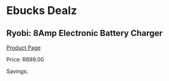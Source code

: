 
# Ebucks Dealz
## Ryobi: 8Amp Electronic Battery Charger
[Product Page](https://www.ebucks.com/web/shop/productSelected.do?prodId=315066536&catId=370101825)

Price: R699.00

Savings: 


	